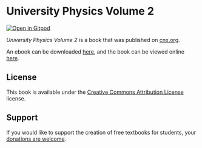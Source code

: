 # University Physics Volume 2

[![Open in Gitpod](https://gitpod.io/button/open-in-gitpod.svg)](https://gitpod.io/from-referrer/)

_University Physics Volume 2_ is a book that was published on [cnx.org](https://cnx.org/).

An ebook can be downloaded [here](https://github.com/cnx-user-books/cnxbook-university-physics-volume-2/releases/latest), and the book can be viewed online [here](https://github.com/cnx-user-books/cnxbook-university-physics-volume-2/releases/latest).

## License
This book is available under the [Creative Commons Attribution License](./LICENSE) license.

## Support
If you would like to support the creation of free textbooks for students, your [donations are welcome](https://riceconnect.rice.edu/donation/support-openstax-banner).
